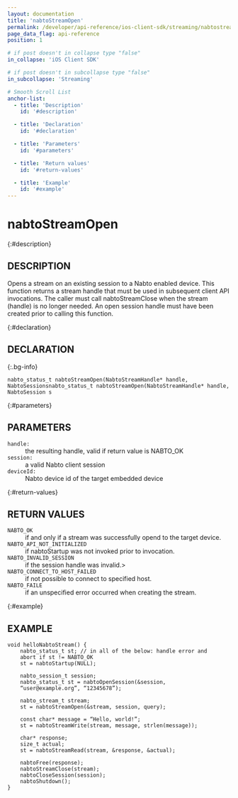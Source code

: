 ```yaml
---
layout: documentation
title: 'nabtoStreamOpen'
permalink: /developer/api-reference/ios-client-sdk/streaming/nabtostreamopen.html
page_data_flag: api-reference
position: 1

# if post doesn't in collapse type "false"
in_collapse: 'iOS Client SDK'

# if post doesn't in subcollapse type "false"
in_subcollapse: 'Streaming'

# Smooth Scroll List
anchor-list:
  - title: 'Description'
    id: '#description'

  - title: 'Declaration'
    id: '#declaration'

  - title: 'Parameters'
    id: '#parameters'

  - title: 'Return values'
    id: '#return-values'

  - title: 'Example'
    id: '#example'
---
```



# nabtoStreamOpen

{:#description}
## DESCRIPTION

Opens a stream on an existing session to a Nabto enabled device. This function returns a stream handle that must be used in subsequent client API invocations. The caller must call nabtoStreamClose when the stream (handle) is no longer needed. An open session handle must have been created prior to calling this function.

{:#declaration}
## DECLARATION

{:.bg-info}
```
nabto_status_t nabtoStreamOpen(NabtoStreamHandle* handle, NabtoSessionsnabto_status_t nabtoStreamOpen(NabtoStreamHandle* handle, NabtoSession s
```

{:#parameters}
## PARAMETERS

<dl>
	<div>
		<dt><code class="bg-light">handle:</code></dt>
		<dd>the resulting handle, valid if return value is NABTO_OK</dd>
	</div>
	<div>
		<dt><code class="bg-light">session:</code></dt>
		<dd>a valid Nabto client session</dd>
	</div>
	<div>
		<dt><code class="bg-light">deviceId:</code></dt>
		<dd>Nabto device id of the target embedded device</dd>
	</div>
</dl>

{:#return-values}
## RETURN VALUES

<dl>
	<div>
		<dt><code class="bg-info">NABTO_OK</code></dt>
		<dd>if and only if a stream was successfully opend to the target device.</dd>
	</div>
	<div>
		<dt><code class="bg-info">NABTO_API_NOT_INITIALIZED</code></dt>
		<dd>if nabtoStartup was not invoked prior to invocation.</dd>
	</div>
	<div>
		<dt><code class="bg-info">NABTO_INVALID_SESSION</code></dt>
		<dd>if the session handle was invalid.></dd>
	</div>
	<div>
		<dt><code class="bg-info">NABTO_CONNECT_TO_HOST_FAILED</code></dt>
		<dd>if not possible to connect to specified host.</dd>
	</div>
	<div>
		<dt><code class="bg-info">NABTO_FAILE</code></dt>
		<dd>if an unspecified error occurred when creating the stream.</dd>
	</div>
</dl>

{:#example}
## EXAMPLE

```
void helloNabtoStream() {
	nabto_status_t st; // in all of the below: handle error and
	abort if st != NABTO_OK
	st = nabtoStartup(NULL);

	nabto_session_t session;
	nabto_status_t st = nabtoOpenSession(&session,
	“user@example.org”, “12345678”);

	nabto_stream_t stream;
	st = nabtoStreamOpen(&stream, session, query);

	const char* message = “Hello, world!”;
	st = nabtoStreamWrite(stream, message, strlen(message));

	char* response;
	size_t actual;
	st = nabtoStreamRead(stream, &response, &actual);

	nabtoFree(response);
	nabtoStreamClose(stream);
	nabtoCloseSession(session);
	nabtoShutdown();
}
```